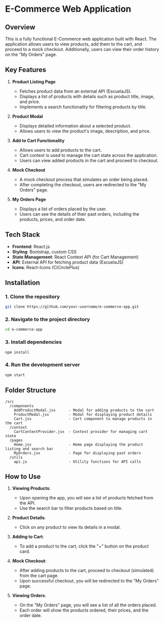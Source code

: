 
# E-Commerce Web Application

## Overview
This is a fully functional E-Commerce web application built with React. The application allows users to view products, add them to the cart, and proceed to a mock checkout. Additionally, users can view their order history on the "My Orders" page.

## Key Features

1. **Product Listing Page**
   - Fetches product data from an external API (EscuelaJS).
   - Displays a list of products with details such as product title, image, and price.
   - Implements a search functionality for filtering products by title.

2. **Product Modal**
   - Displays detailed information about a selected product.
   - Allows users to view the product's image, description, and price.

3. **Add to Cart Functionality**
   - Allows users to add products to the cart.
   - Cart context is used to manage the cart state across the application.
   - Users can view added products in the cart and proceed to checkout.

4. **Mock Checkout**
   - A mock checkout process that simulates an order being placed.
   - After completing the checkout, users are redirected to the "My Orders" page.

5. **My Orders Page**
   - Displays a list of orders placed by the user.
   - Users can see the details of their past orders, including the products, prices, and order date.

## Tech Stack

- **Frontend**: React.js
- **Styling**: Bootstrap, custom CSS
- **State Management**: React Context API (for Cart Management)
- **API**: External API for fetching product data (EscuelaJS)
- **Icons**: React-Icons (CiCirclePlus)

## Installation

### 1. Clone the repository

```bash
git clone https://github.com/your-username/e-commerce-app.git
```

### 2. Navigate to the project directory

```bash
cd e-commerce-app
```

### 3. Install dependencies

```bash
npm install
```

### 4. Run the development server

```bash
npm start
```


## Folder Structure

```
/src
  /components
    AddProductModal.jsx      - Modal for adding products to the cart
    ProductModal.jsx         - Modal for displaying product details
    Cart.jsx                 - Cart component to manage products in the cart
  /context
    CartContextProvider.jsx  - Context provider for managing cart state
  /pages
    Home.jsx                 - Home page displaying the product listing and search bar
    MyOrders.jsx             - Page for displaying past orders
  /utils
    api.js                   - Utility functions for API calls
```

## How to Use

1. **Viewing Products**: 
   - Upon opening the app, you will see a list of products fetched from the API.
   - Use the search bar to filter products based on title.

2. **Product Details**: 
   - Click on any product to view its details in a modal.
   
3. **Adding to Cart**: 
   - To add a product to the cart, click the "+" button on the product card.
   
4. **Mock Checkout**: 
   - After adding products to the cart, proceed to checkout (simulated) from the cart page.
   - Upon successful checkout, you will be redirected to the "My Orders" page.

5. **Viewing Orders**: 
   - On the "My Orders" page, you will see a list of all the orders placed.
   - Each order will show the products ordered, their prices, and the order date.
